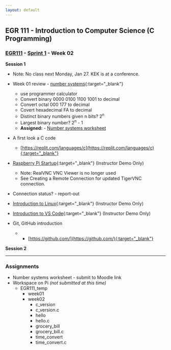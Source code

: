 ```yaml
---
layout: default
---
```


## EGR 111 - Introduction to Computer Science (C Programming)

### [EGR111](../../) - [Sprint 1](../) - Week 02

**Session 1**
- Note: No class next Monday, Jan 27. KEK is at a conference.

- Week 01 review - [number systems](https://www.log2base2.com/number-system/decimal-number-system.html){:target="_blank"} 
  - use programmer calculator
  - Convert binary 0000 0100 1100 1001 to decimal
  - Convert octal 000 177 to decimal
  - Covert hexadecimal FA to decimal
  - Distinct binary numbers given n bits?  2<sup>n</sup>
  - Largest binary number? 2<sup>n</sup> - 1
  - **Assigned:** - [Number systems worksheet](hexadecimaloctalnumbersystems.docx)

- A first look a C code
  - [https://replit.com/languages/c](https://replit.com/languages/c){:target="_blank"}

<!-- #include <stdio.h>

int main() 
{
  printf("Keith says...");
  printf("Hello World\n");
  // the is a comment
  /* the is a multi line comment
  a second line*/  
  return 0;
} -->

- [Raspberry Pi Startup](006.RPiStartup.pdf){:target="_blank"} (Instructor Demo Only)
  - Note: RealVNC VNC Viewer is no longer used
  - See Creating a Remote Connection for updated TigerVNC connection.

- Connection status? - report-out

- [Introduction to Linux](007.LinuxIntro.pdf){:target="_blank"} (Instructor Demo Only)
- [Introduction to VS Code](008.VSCodeIntro.pdf){:target="_blank"} (Instructor Demo Only)

- Git, GitHub introduction
  - - [https://github.com/](https://github.com/){:target="_blank"}

**Session 2**
  

<!-- 

- computer system review - loading OS, software


- [RPi Startup](../week01/006.RPiStartup.pdf){:target="_blank"}
  - hostname is raspberrypi.local (assuming Ethernet connection)
  - usename = pi, password = changeme
  - Update hostname - example EGR_SP24
  - Change password (if you forget, you start over!)
  - Reboot and reconnect with save password checked
- Linux terminal - directories and files
  - create EGR111_temp  (mkdir)
  - move to EGR111_temp  (cd)
  - create week01 and week02 subdirectories
- [Steps for C Program Execution](https://www.slideshare.net/rummanansari7355/steps-for-c-program-execution){:target="_blank"}
  - [Preprocessing](https://www.log2base2.com/C/basic/preprocessor-in-c.html)
- [Visual Studio Code Introduction](../week01/008.VSCodeIntro.pdf){:target="_blank"}
  - wget https://k2controls.github.io/EGR111/sprint1/week02/hello.c
  - wget https://k2controls.github.io/EGR111/sprint1/week02/c_version.c
  - Complete the activity and verify the following files are in your week02 directory
    - c_version
    - c_version.c
    - hello
    - hello.c
  - Why use the RPi in EGR111
    - C/C++ is supported natively on the Raspberry Pi
    - Uses Linux operating system (OS)
      - ![Linux Market Share](LinuxMarketShare.png)
      - [Does Mac OS X use Linux?](https://stackoverflow.com/questions/24888954/does-mac-os-x-use-linux){:target="_blank"}
      - [What is Windows Subsystem for Linux](https://learn.microsoft.com/en-us/windows/wsl/about){:target="_blank"}
- VS Code on your workstation?
  -  [Visual Studio Code download](https://code.visualstudio.com/download){:target="_blank"}
  - [C/C++ for Visual Studio Code](https://code.visualstudio.com/docs/languages/cpp){:target="_blank"}



  - Chapter Two: [VARIABLES & ARITHMETIC](../../resources/Essentials_C_v1.pdf){:target="_blank"}
  - [Operators in C](https://www.geeksforgeeks.org/operators-in-c/){:target="_blank"}
  - [Operator Precedence and Associativity in C](https://www.geeksforgeeks.org/operator-precedence-and-associativity-in-c/){:target="_blank"}

  - The instructor will demo creating, running, and debugging the following using the [Replit](https://replit.com/~){:target="_blank"} site.
  - Prompt: Develop a program that converts temperature from Fahrenheit to Celsius and vice versa. The user should be able to choose the conversion direction and enter the temperature value.
  - Using scanf() function for user input
    - ChatGPT prompt: Please provide a basic overview of using the scanf function in C.
    - Operators 
    - Specific extension of int/int will be demonstrated.
    - left to right Associativity will be demonstrated.  
  - Code will be extended to use preprocessor #define 
  - Specific extension of int/int will be demonstrated.  

- The instructor will review the RPi setup from session 1
  - VNC Remote Access
    - new host name (kek used EGR)
    - new password
    - Using Ethernet? Add .local to host name (example EGR.local)
    - Via Network/Wi-Fi? (example EGR)
    - Click save password option for easy access

  - C Lanugage
    - GCC compiler is installed by default in RPi OS
    - gcc --version

  - Visual Studio Code
    - Use the following command at a terminal prompt
      - code .
      - the "dot" refers to *this directory*

- The instructor will demonstrate copying repl code to this week's directory on Pi. VS code edit, compile, run, and debug will be demonstrated.

- Pair coding using Zoom Breakouts
  - Grocery Bill Estimator
    - grocery_bill.c
    - use preprocessor #define to specify pricing for items
    - **Prompt:** Create a program where users can enter the quantity and price of various grocery items (like apples, bread, milk). The program should calculate and display the total cost, including a sales tax rate of 6%.

    -Time Conversion
      - time_convert.c
      - use preprocessor #define to specify 
        - SECONDS_PER_MINUTE
        - MINUTES_PER_HOUR
      - **Prompt:** Write a program that asks the user to enter a large number of seconds (e.g., 5000 seconds) and then converts and displays this time in the format of hours, minutes, and seconds. For example, 3665 seconds would be converted to 1 hour, 1 minute, and 5 seconds. -->

<!-- - Week 02 Review
  - ChatGPT?
  - number systems worksheet

- Review of RPi setup
  - VNC Remote Access
    - new host name (kek used EGR)
    - new password
    - Using Ethernet? Add .local to host name (example EGR.local)
    - Via Network/Wi-Fi? (example EGR)
    - Click save password option for easy access

- C Lanugage
  - GCC compiler is installed by default in RPi OS

- Visual Studio Code
  - Use the following command at a terminal prompt
    - code .
    - the "dot" refers to *this directory*

- [GitHub Account Setup](Git_GitHub.pdf){:target="_blank"} 
  - Work through this procedure with the instructor to set up your Git repository
  - Use this document to review concepts, instructions, and actions.

- Hello.c review from Week 02
  - commit week02 directory with hello and hello.c when complete
    - open integrated VS Code terminal
    - Move to wee02
    - Get hello code
      - wget https://k2controls.github.io/EGR111/sprint1/week02/hello.c
    - add comments as directed
    - commit
    - push
    - verify on GitHub site
- Create week03
  - Get c_version.c
    - wget https://k2controls.github.io/EGR111/sprint1/week02/c_version.c
  - commit and push
  
- [Structure and Style](https://en.wikibooks.org/wiki/C_Programming/Structure_and_style){:target="_blank"}
  - Use the wget instruction below to copy the starter code into the directory.
  -   wget https://k2controls.github.io/EGR111/sprint1/week03/style.c
   -->

---

### Assignments 
- Number systems worksheet - submit to Moodle link
- Workspace on Pi *(not submitted at this time)*
  - EGR111_temp
    - week01
    - week02
      - c_version
      - c_version.c
      - hello
      - hello.c
      - grocery_bill
      - grocery_bill.c
      - time_convert
      - time_convert.c



